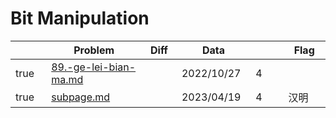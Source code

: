 # Bit Manipulation



<table><thead><tr><th width="73" data-type="checkbox"> </th><th width="259">Problem</th><th width="74" data-type="select">Diff</th><th width="124">Data</th><th width="110" data-type="rating" data-max="5"></th><th width="104">Flag</th></tr></thead><tbody><tr><td>true</td><td><a data-mention href="89.-ge-lei-bian-ma.md">89.-ge-lei-bian-ma.md</a></td><td></td><td>2022/10/27</td><td>4</td><td></td></tr><tr><td>true</td><td><a data-mention href="subpage.md">subpage.md</a></td><td></td><td>2023/04/19</td><td>4</td><td>汉明</td></tr></tbody></table>

